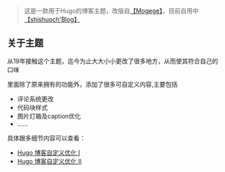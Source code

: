 > 这是一款用于Hugo的博客主题，改版自[【Mogege】](https://github.com/Mogeko/Mogege)，目前自用中[【shishuoch'Blog】](https://shishuochen.github.io/)


## 关于主题

从19年接触这个主题，迄今为止大大小小更改了很多地方，从而使其符合自己的口味


里面除了原来拥有的功能外，添加了很多可自定义内容,主要包括

- 评论系统更改
- 代码块样式
- 图片灯箱及caption优化
- ......

具体跟多细节内容可以查看：

- [Hugo 博客自定义优化 I](https://shishuochen.github.io/2020/uffick8u1/)
- [Hugo 博客自定义优化 II](https://shishuochen.github.io/2022/cpvuqozuc/)
 
